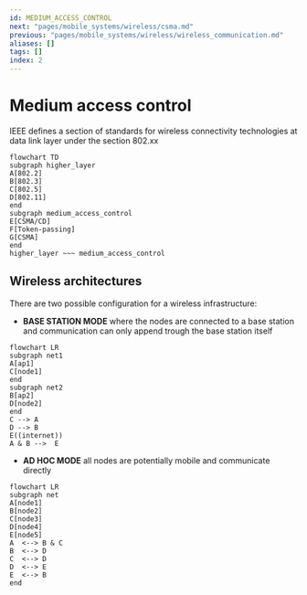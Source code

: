 ```yaml
---
id: MEDIUM_ACCESS_CONTROL
next: "pages/mobile_systems/wireless/csma.md"
previous: "pages/mobile_systems/wireless/wireless_communication.md"
aliases: []
tags: []
index: 2
---
```


# Medium access control

IEEE defines a section of standards for wireless connectivity technologies at data link layer under the section 802.xx

```mermaid
flowchart TD
subgraph higher_layer
A[802.2]
B[802.3]
C[802.5]
D[802.11]
end
subgraph medium_access_control
E[CSMA/CD]
F[Token-passing]
G[CSMA]
end
higher_layer ~~~ medium_access_control
```

## Wireless architectures

There are two possible configuration for a wireless infrastructure:

- **BASE STATION MODE** where the nodes are connected to a base station and communication can only append trough the base station itself

```mermaid
flowchart LR
subgraph net1
A[ap1]
C[node1]
end
subgraph net2
B[ap2]
D[node2]
end
C --> A
D --> B
E((internet))
A & B -->  E
```


- **AD HOC MODE** all nodes are potentially mobile and communicate directly

```mermaid
flowchart LR
subgraph net
A[node1]
B[node2]
C[node3]
D[node4]
E[node5]
A  <--> B & C
B  <--> D
C  <--> D
D  <--> E
E  <--> B
end
```
